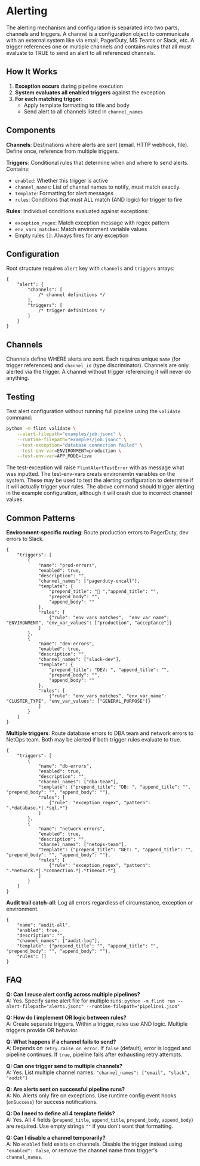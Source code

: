 # Alerting
The alerting mechanism and configuration is separated into two parts, channels and triggers. A channel is a configuration object to communicate with an external system like via email, PagerDuty, MS Teams or Slack, etc. A trigger references one or multiple channels and contains rules that all must evaluate to TRUE to send an alert to all referenced channels.

## How It Works
1. **Exception occurs** during pipeline execution
2. **System evaluates all enabled triggers** against the exception
3. **For each matching trigger**:
   - Apply template formatting to title and body
   - Send alert to all channels listed in `channel_names`

## Components
**Channels**: Destinations where alerts are sent (email, HTTP webhook, file). Define once, reference from multiple triggers.

**Triggers**: Conditional rules that determine when and where to send alerts. Contains:
- `enabled`: Whether this trigger is active
- `channel_names`: List of channel names to notify, must match exactly.
- `template`: Formatting for alert messages
- `rules`: Conditions that must ALL match (AND logic) for trigger to fire

**Rules**: Individual conditions evaluated against exceptions:
- `exception_regex`: Match exception message with regex pattern
- `env_vars_matches`: Match environment variable values
- Empty rules `[]`: Always fires for any exception

## Configuration
Root structure requires `alert` key with `channels` and `triggers` arrays:

```jsonc
{
    "alert": {
        "channels": [
            /* channel definitions */
        ],
        "triggers": [
            /* trigger definitions */
        ]
    }
}
```

## Channels
Channels define WHERE alerts are sent. Each requires unique `name` (for trigger references) and `channel_id` (type discriminator). Channels are only alerted via the trigger. A channel without trigger referencing it will never do anything.

## Testing
Test alert configuration without running full pipeline using the `validate` command:

```bash
python -m flint validate \
    --alert-filepath="examples/job.jsonc" \
    --runtime-filepath="examples/job.jsonc" \
    --test-exception="database connection failed" \
    --test-env-var=ENVIRONMENT=production \
    --test-env-var=APP_MODE=live
```
The test-exception will raise `FlintAlertTestError` with as message what was inputted. The test-env-vars creats environemtn variables on the system.
These may be used to test the alerting configuration to determine if it will actually trigger your rules. The above command should trigger alerting in the example configuration, although it will crash due to incorrect channel values.


## Common Patterns

**Environment-specific routing**: Route production errors to PagerDuty, dev errors to Slack.

```jsonc
{
    "triggers": [
        {
            "name": "prod-errors",
            "enabled": true,
            "description": "",
            "channel_names": ["pagerduty-oncall"],
            "template": {
                "prepend_title": "🚨 ","append_title": "",
                "prepend_body": "",
                "append_body": ""
            },
            "rules": [
                {"rule": "env_vars_matches",  "env_var_name": "ENVIRONMENT", "env_var_values": ["production", "acceptance"]}
            ]
        },
        {
            "name": "dev-errors",
            "enabled": true,
            "description": "",
            "channel_names": ["slack-dev"],
            "template": {
                "prepend_title": "DEV: ", "append_title": "",
                "prepend_body": "",
                "append_body": ""
            },
            "rules": [
                {"rule": "env_vars_matches", "env_var_name": "CLUSTER_TYPE", "env_var_values": ["GENERAL_PURPOSE"]}
            ]
        }
    ]
}
```

**Multiple triggers**: Route database errors to DBA team and network errors to NetOps team. Both may be alerted if both trigger rules evaluate to true.

```jsonc
{
    "triggers": [
        {
            "name": "db-errors",
            "enabled": true,
            "description": "",
            "channel_names": ["dba-team"],
            "template": {"prepend_title": "DB: ", "append_title": "", "prepend_body": "", "append_body": ""},
            "rules": [
                {"rule": "exception_regex", "pattern": ".*database.*|.*sql.*"}
            ]
        },
        {
            "name": "network-errors",
            "enabled": true,
            "description": "",
            "channel_names": ["netops-team"],
            "template": {"prepend_title": "NET: ", "append_title": "", "prepend_body": "", "append_body": ""},
            "rules": [
                {"rule": "exception_regex", "pattern": ".*network.*|.*connection.*|.*timeout.*"}
            ]
        }
    ]
}
```

**Audit trail catch-all**: Log all errors regardless of circumstance, exception or environment.

```jsonc
{
    "name": "audit-all",
    "enabled": true,
    "description": "",
    "channel_names": ["audit-log"],
    "template": {"prepend_title": "", "append_title": "", "prepend_body": "", "append_body": ""},
    "rules": []
}
```


## FAQ

**Q: Can I reuse alert config across multiple pipelines?**  
A: Yes. Specify same alert file for multiple runs: `python -m flint run --alert-filepath="alerts.jsonc" --runtime-filepath="pipeline1.json"`

**Q: How do I implement OR logic between rules?**  
A: Create separate triggers. Within a trigger, rules use AND logic. Multiple triggers provide OR behavior.

**Q: What happens if a channel fails to send?**  
A: Depends on `retry.raise_on_error`. If `false` (default), error is logged and pipeline continues. If `true`, pipeline fails after exhausting retry attempts.

**Q: Can one trigger send to multiple channels?**  
A: Yes. List multiple channel names: `"channel_names": ["email", "slack", "audit"]`

**Q: Are alerts sent on successful pipeline runs?**  
A: No. Alerts only fire on exceptions. Use runtime config event hooks (`onSuccess`) for success notifications.

**Q: Do I need to define all 4 template fields?**  
A: Yes. All 4 fields (`prepend_title`, `append_title`, `prepend_body`, `append_body`) are required. Use empty strings `""` if you don't want that formatting.

**Q: Can I disable a channel temporarily?**  
A: No `enabled` field exists on channels. Disable the trigger instead using `"enabled": false`, or remove the channel name from trigger's `channel_names`.
